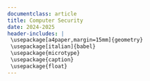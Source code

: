 ```yaml
---
documentclass: article
title: Computer Security
date: 2024-2025
header-includes: |
 \usepackage[a4paper,margin=15mm]{geometry}
 \usepackage[italian]{babel}
 \usepackage{microtype}
 \usepackage{caption}
 \usepackage{float}
---
```

